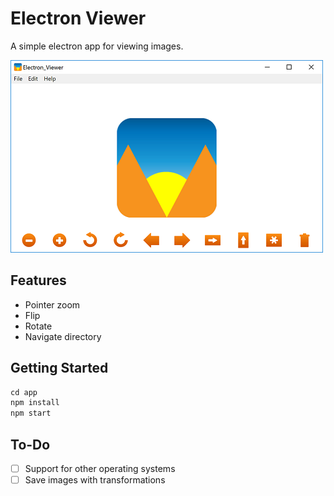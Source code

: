 # Electron Viewer

A simple electron app for viewing images.

![Electron Viewer](./screenshots/main.png)

## Features

- Pointer zoom
- Flip
- Rotate
- Navigate directory

## Getting Started

```javascript
cd app
npm install
npm start
```

## To-Do

- [ ] Support for other operating systems
- [ ] Save images with transformations
